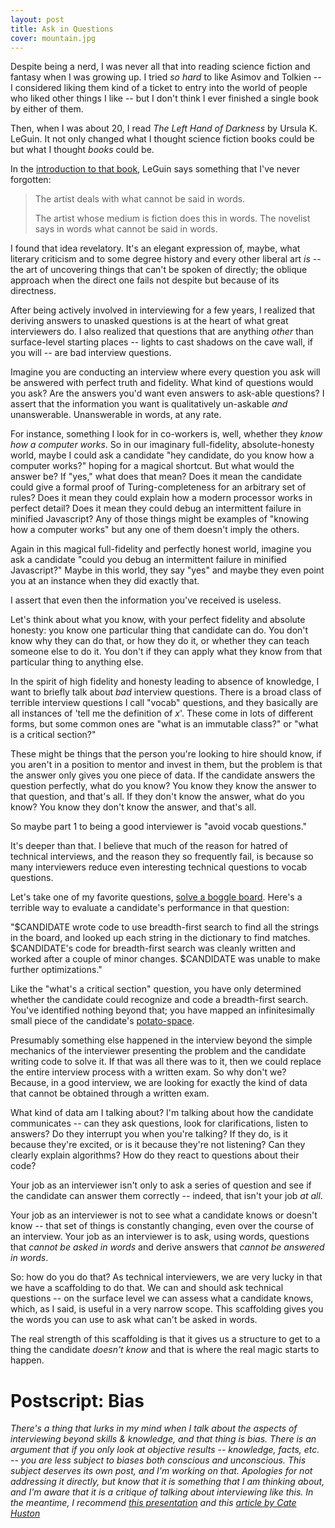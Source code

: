 ```yaml
---
layout: post
title: Ask in Questions
cover: mountain.jpg
---
```


Despite being a nerd, I was never all that into reading science fiction and fantasy when I was growing up. I tried _so hard_ to like Asimov and Tolkien -- I considered liking them kind of a ticket to entry into the world of people who liked other things I like -- but I don't think I ever finished a single book by either of them.

Then, when I was about 20, I read _The Left Hand of Darkness_ by Ursula K. LeGuin. It not only changed what I thought science fiction books could be but what I thought _books_ could be.

In the [introduction to that book](http://theliterarylink.com/leguinintro.html), LeGuin says something that I've never forgotten:

>The artist deals with what cannot be said in words.
>
>The artist whose medium is fiction does this in words. The novelist says in words what cannot be said in words.

I found that idea revelatory. It's an elegant expression of, maybe, what literary criticism and to some degree history and every other liberal art _is_ -- the art of uncovering things that can't be spoken of directly; the oblique approach when the direct one fails not despite but because of its directness.

After being actively involved in interviewing for a few years, I realized that deriving answers to unasked questions is at the heart of what great interviewers do. I also realized that questions that are anything _other_ than surface-level starting places -- lights to cast shadows on the cave wall, if you will -- are bad interview questions.

Imagine you are conducting an interview where every question you ask will be answered with perfect truth and fidelity. What kind of questions would you ask? Are the answers you'd want even answers to ask-able questions? I assert that the information you want is qualitatively un-askable _and_ unanswerable. Unanswerable in words, at any rate.

For instance, something I look for in co-workers is, well, whether they _know how a computer works_. So in our imaginary full-fidelity, absolute-honesty world, maybe I could ask a candidate "hey candidate, do you know how a computer works?" hoping for a magical shortcut. But what would the answer be? If "yes," what does that mean? Does it mean the candidate could give a formal proof of Turing-completeness for an arbitrary set of rules? Does it mean they could explain how a modern processor works in perfect detail? Does it mean they could debug an intermittent failure in minified Javascript? Any of those things might be examples of "knowing how a computer works" but any one of them doesn't imply the others.

Again in this magical full-fidelity and perfectly honest world, imagine you ask a candidate "could you debug an intermittent failure in minified Javascript?" Maybe in this world, they say "yes" and maybe they even point you at an instance when they did exactly that.

I assert that even then the information you've received is useless.

Let's think about what you know, with your perfect fidelity and absolute honesty: you know one particular thing that candidate can do. You don't know why they can do that, or how they do it, or whether they can teach someone else to do it. You don't if they can apply what they know from that particular thing to anything else.

In the spirit of high fidelity and honesty leading to absence of knowledge, I want to briefly talk about _bad_ interview questions. There is a broad class of terrible interview questions I call "vocab" questions, and they basically are all instances of 'tell me the definition of _x_'. These come in lots of different forms, but some common ones are "what is an immutable class?" or "what is a critical section?"

These might be things that the person you're looking to hire should know, if you aren't in a position to mentor and invest in them, but the problem is that the answer only gives you one piece of data. If the candidate answers the question perfectly, what do you know? You know they know the answer to that question, and that's all. If they don't know the answer, what do you know? You know they don't know the answer, and that's all.

So maybe part 1 to being a good interviewer is "avoid vocab questions."

It's deeper than that. I believe that much of the reason for hatred of technical interviews, and the reason they so frequently fail, is because so many interviewers reduce even interesting technical questions to vocab questions.

Let's take one of my favorite questions, [solve a boggle board](http://stackoverflow.com/questions/746082/how-to-find-list-of-possible-words-from-a-letter-matrix-boggle-solver). Here's a terrible way to evaluate a candidate's performance in that question:

"$CANDIDATE wrote code to use breadth-first search to find all the strings in the board, and looked up each string in the dictionary to find matches. $CANDIDATE's code for breadth-first search was cleanly written and worked after a couple of minor changes. $CANDIDATE was unable to make further optimizations."

Like the "what's a critical section" question, you have only determined whether the candidate could recognize and code a breadth-first search. You've identified nothing beyond that; you have mapped an infinitesimally small piece of the candidate's [potato-space](/2015/12/16/lowering-the-bar/).

Presumably something else happened in the interview beyond the simple mechanics of the interviewer presenting the problem and the candidate writing code to solve it. If that was all there was to it, then we could replace the entire interview process with a written exam. So why don't we? Because, in a good interview, we are looking for exactly the kind of data that cannot be obtained through a written exam.

What kind of data am I talking about? I'm talking about how the candidate communicates -- can they ask questions, look for clarifications, listen to answers? Do they interrupt you when you're talking? If they do, is it because they're excited, or is it because they're not listening? Can they clearly explain algorithms? How do they react to questions about their code?

Your job as an interviewer isn't only to ask a series of question and see if the candidate can answer them correctly -- indeed, that isn't your job _at all_.

Your job as an interviewer is not to see what a candidate knows or doesn't know -- that set of things is constantly changing, even over the course of an interview. Your job as an interviewer is to ask, using words, questions that _cannot be asked in words_ and derive answers that _cannot be answered in words_.

So: how do you do that? As technical interviewers, we are very lucky in that we have a scaffolding to do that. We can and should ask technical questions -- on the surface level we can assess what a candidate knows, which, as I said, is useful in a very narrow scope. This scaffolding gives you the words you can use to ask what can't be asked in words.

The real strength of this scaffolding is that it gives us a structure to get to a thing the candidate _doesn't know_ and that is where the real magic starts to happen.

Postscript: Bias
===
_There's a thing that lurks in my mind when I talk about the aspects of interviewing beyond skills & knowledge, and that thing is bias. There is an argument that if you only look at objective results -- knowledge, facts, etc. -- you are less subject to biases both conscious and unconscious. This subject deserves its own post, and I'm working on that. Apologies for not addressing it directly, but know that it is something that I am thinking about, and I'm aware that it is a critique of talking about interviewing like this. In the meantime, I recommend [this presentation](https://www.youtube.com/watch?v=nLjFTHTgEVU) and this [article by Cate Huston](https://modelviewculture.com/pieces/we-hire-the-best)_
